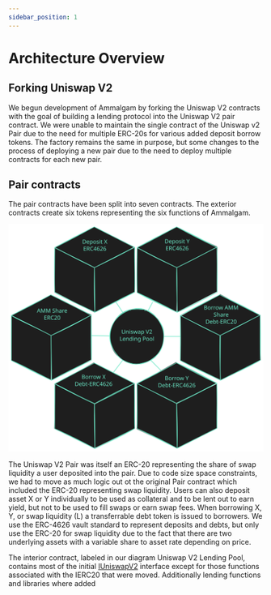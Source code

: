 ```yaml
---
sidebar_position: 1
---
```


# Architecture Overview

## Forking Uniswap V2

We begun development of Ammalgam by forking the Uniswap V2 contracts with the goal of building a lending protocol into the Uniswap V2 pair contract. We were unable to maintain the single contract of the Uniswap v2 Pair due to the need for multiple ERC-20s for various added deposit borrow tokens. The factory remains the same in purpose, but some changes to the process of deploying a new pair due to the need to deploy multiple contracts for each new pair.

## Pair contracts

The pair contracts have been split into seven contracts. The exterior contracts create six tokens representing the six functions of Ammalgam.

![pair contracts](./pairContracts.svg)

The Uniswap V2 Pair was itself an ERC-20 representing the share of swap liquidity a user deposited into the pair. Due to code size space constraints, we had to move as much logic out ot the original Pair contract which included the ERC-20 representing swap liquidity. Users can also deposit asset X or Y individually to be used as collateral and to be lent out to earn yield, but not to be used to fill swaps or earn swap fees. When borrowing X, Y, or swap liquidity (L) a transferrable debt token is issued to borrowers. We use the ERC-4626 vault standard to represent deposits and debts, but only use the ERC-20 for swap liquidity due to the fact that there are two underlying assets with a variable share to asset rate depending on price. 

The interior contract, labeled in our diagram Uniswap V2 Lending Pool, contains most of the initial [IUniswapV2](https://github.com/Uniswap/v2-core/blob/master/contracts/interfaces/IUniswapV2Pair.sol) interface except for those functions associated with the IERC20 that were moved. Additionally lending functions and libraries where added 
